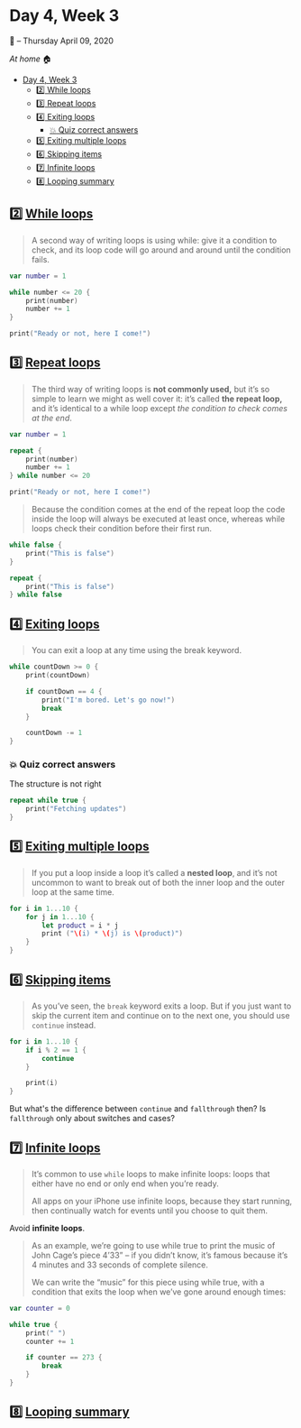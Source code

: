 # Day 4, Week 3

:calendar: – Thursday April 09, 2020

*At home* :house:

- [Day 4, Week 3](#day-4-week-3)
  - [:two: While loops](#two-while-loops)
  - [:three: Repeat loops](#three-repeat-loops)
  - [:four: Exiting loops](#four-exiting-loops)
    - [:boom: Quiz correct answers](#boom-quiz-correct-answers)
  - [:five: Exiting multiple loops](#five-exiting-multiple-loops)
  - [:six: Skipping items](#six-skipping-items)
  - [:seven: Infinite loops](#seven-infinite-loops)
  - [:eight: Looping summary](#eight-looping-summary)
## :two: [While loops](https://www.hackingwithswift.com/sixty/4/2/while-loops)

>A second way of writing loops is using while: give it a condition to check, and its loop code will go around and around until the condition fails.

```swift
var number = 1

while number <= 20 {
    print(number)
    number += 1
}

print("Ready or not, here I come!")
```

## :three: [Repeat loops](https://www.hackingwithswift.com/sixty/4/3/repeat-loops)

>The third way of writing loops is **not commonly used,** but it’s so simple to learn we might as well cover it: it’s called **the repeat loop,** and it’s identical to a while loop except *the condition to check comes at the end*.

```swift
var number = 1

repeat {
    print(number)
    number += 1
} while number <= 20

print("Ready or not, here I come!")
```

>Because the condition comes at the end of the repeat loop the code inside the loop will always be executed at least once, whereas while loops check their condition before their first run.

```swift
while false {
    print("This is false")
}

repeat {
    print("This is false")
} while false
```

## :four: [Exiting loops](https://www.hackingwithswift.com/sixty/4/4/exiting-loops)

>You can exit a loop at any time using the break keyword.

```swift
while countDown >= 0 {
    print(countDown)

    if countDown == 4 {
        print("I'm bored. Let's go now!")
        break
    }

    countDown -= 1
}
```

### :boom: Quiz correct answers 

The structure is not right

```swift
repeat while true {
	print("Fetching updates")
}
```

## :five: [Exiting multiple loops](https://www.hackingwithswift.com/sixty/4/5/exiting-multiple-loops)

>If you put a loop inside a loop it’s called a **nested loop**, and it’s not uncommon to want to break out of both the inner loop and the outer loop at the same time.

```swift
for i in 1...10 {
    for j in 1...10 {
        let product = i * j
        print ("\(i) * \(j) is \(product)")
    }
}
```

## :six: [Skipping items](https://www.hackingwithswift.com/sixty/4/6/skipping-items)

>As you’ve seen, the `break` keyword exits a loop. But if you just want to skip the current item and continue on to the next one, you should use `continue` instead.

```swift
for i in 1...10 {
    if i % 2 == 1 {
        continue
    }

    print(i)
}
```

But what's the difference between `continue` and `fallthrough` then? Is `fallthrough` only about switches and cases?

## :seven: [Infinite loops](https://www.hackingwithswift.com/sixty/4/7/infinite-loops)

>It’s common to use `while` loops to make infinite loops: loops that either have no end or only end when you’re ready. 
>
>All apps on your iPhone use infinite loops, because they start running, then continually watch for events until you choose to quit them.

Avoid **infinite loops**.

>As an example, we’re going to use while true to print the music of John Cage’s piece 4’33” – if you didn’t know, it’s famous because it’s 4 minutes and 33 seconds of complete silence.
>
>We can write the “music” for this piece using while true, with a condition that exits the loop when we’ve gone around enough times:

```swift
var counter = 0

while true {
    print(" ")
    counter += 1

    if counter == 273 {
        break
    }
}
```

## :eight: [Looping summary](https://www.hackingwithswift.com/sixty/4/8/looping-summary)
